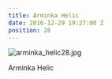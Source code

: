 ```yaml
---
title: Arminka Helic
date: 2016-12-29 19:27:00 Z
position: 28
---
```


![arminka_helic28.jpg](/uploads/arminka_helic28.jpg)

Arminka Helic